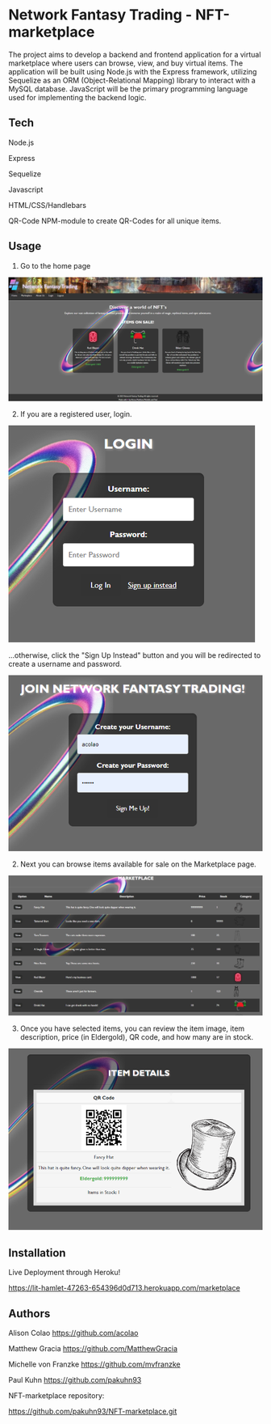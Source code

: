 # Network Fantasy Trading - NFT-marketplace

The project aims to develop a backend and frontend application for a virtual marketplace where users can browse, view, and buy virtual items. The application will be built using Node.js with the Express framework, utilizing Sequelize as an ORM (Object-Relational Mapping) library to interact with a MySQL database. JavaScript will be the primary programming language used for implementing the backend logic.



## Tech

Node.js 

Express

Sequelize

Javascript 

HTML/CSS/Handlebars 

QR-Code NPM-module to create QR-Codes for all unique items.




## Usage

1. Go to the home page

![home](public/images/home.png)

2. If you are a registered user, login.

![login](public/images/login.png)

...otherwise, click the "Sign Up Instead" button and you will be redirected to create a username and password.

![signup](public/images/signup.png)

2. Next you can browse items available for sale on the Marketplace page. 

![marketpalce](public/images/marketplace.png)

3. Once you have selected items, you can review the item image, item description, price (in Eldergold), QR code, and how many are in stock.

![item](public/images/item.png)


## Installation

Live Deployment through Heroku!

https://lit-hamlet-47263-654396d0d713.herokuapp.com/marketplace


    
## Authors

Alison Colao 
https://github.com/acolao

Matthew Gracia 
https://github.com/MatthewGracia

Michelle von Franzke 
https://github.com/mvfranzke

Paul Kuhn 
https://github.com/pakuhn93


NFT-marketplace repository:

https://github.com/pakuhn93/NFT-marketplace.git


